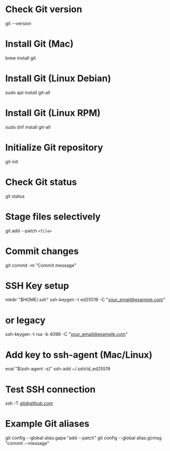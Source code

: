 # Check Git version

git --version

# Install Git (Mac)

brew install git

# Install Git (Linux Debian)

sudo apt install git-all

# Install Git (Linux RPM)

sudo dnf install git-all

# Initialize Git repository

git init

# Check Git status

git status

# Stage files selectively

git add --patch `<file>`

# Commit changes

git commit -m "Commit message"

# SSH Key setup

mkdir "$HOME/.ssh"
ssh-keygen -t ed25519 -C "your_email@example.com"

# or legacy

ssh-keygen -t rsa -b 4096 -C "your_email@example.com"

# Add key to ssh-agent (Mac/Linux)

eval "$(ssh-agent -s)"
ssh-add ~/.ssh/id_ed25519

# Test SSH connection

ssh -T git@github.com

# Example Git aliases

git config --global alias.gapa "add --patch"
git config --global alias.gcmsg "commit --message"
